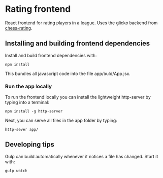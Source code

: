 # Rating frontend

React frontend for rating players in a league. Uses the glicko backend from [chess-rating](https://github.com/Molyna/chess-rating).


## Installing and building frontend dependencies

Install and build frontend dependencies with:

```
npm install
```

This bundles all javascript code into the file app/buld/App.jsx.


### Run the app locally
To run the frontend locally you can install the lightweight http-server by typing into a terminal:

```npm install -g http-server```

Next, you can serve all files in the app folder by typing: 

```http-sever app/```

## Developing tips
Gulp can build automatically whenever it notices a file has changed. Start it with:

```gulp watch```